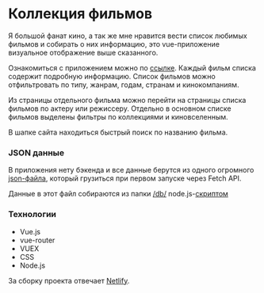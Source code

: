 # Коллекция фильмов

Я большой фанат кино, а так же мне нравится вести список любимых фильмов и собирать о них информацию, это vue-приложение визуальное отображение выше сказанного.

Ознакомиться с приложением можно по [ссылке](https://filmscollection.netlify.app/).
Каждый фильм списка содержит подробную информацию. Список фильмов можно отфильтровать по типу, жанрам, годам, странам и кинокомпаниям.

Из страницы отдельного фильма можно перейти на страницы списка фильмов по актеру или режиссеру. Отдельно в основном списке фильмов выделены фильтры по  коллекциями и киновселенным.

В шапке сайта находиться быстрый поиск по названию фильма.

### JSON данные

В приложения нету бэкенда и все данные берутся из одного огромного [json-файла](https://github.com/andrikotliar/filmscollection/blob/main/public/database/database.json), который грузиться при первом запуске через Fetch API.

Данные в этот файл собираются из папки [/db/](https://github.com/andrikotliar/filmscollection/tree/main/db) node.js-[скриптом](https://github.com/andrikotliar/filmscollection/blob/main/createDB.js)

### Технологии

- Vue.js
- vue-router
- VUEX
- CSS
- Node.js

За сборку проекта отвечает [Netlify](https://www.netlify.com/).
